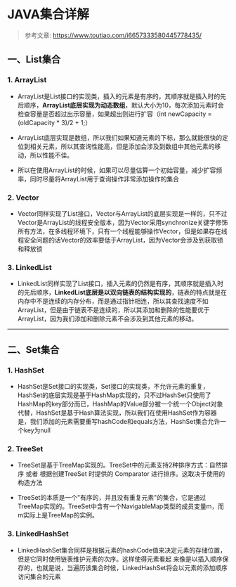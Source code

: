 # JAVA集合详解

> 参考文章: https://www.toutiao.com/i6657333580445778435/

## 一、List集合

### 1. ArrayList

- ArrayList是List接口的实现类，插入的元素是有序的，其顺序就是插入时的先后顺序，__ArrayList底层实现为动态数组__，默认大小为10，每次添加元素时会检查容量是否超过出示容量，如果超出则进行扩容（int newCapacity = (oldCapacity * 3)/2 + 1;）

- ArrayList底层实现是数组，所以我们如果知道元素的下标，那么就能很快的定位到相关元素，所以其查询性能高，但是添加会涉及到数组中其他元素的移动，所以性能不佳。

- 所以在使用ArrayList的时候，如果可以尽量估算一个初始容量，减少扩容频率，同时尽量将ArrayList用于查询操作非常添加操作的集合


### 2. Vector

- Vector同样实现了List接口，Vector与ArrayList的底层实现是一样的，只不过Vector是ArrayList的线程安全版本，因为Vector采用synchronize关键字修饰所有方法，在多线程环境下，只有一个线程能够操作Vector，但是如果存在线程安全问题的话Vector的效率要低于ArrayList，因为Vector会涉及到获取锁和释放锁

### 3. LinkedList

- LinkedList同样实现了List接口，插入元素的仍然是有序，其顺序就是插入时的先后顺序，__LinkedList底层是以双向链表的结构实现的__，链表的特点就是在内存中不是连续的内存分布，而是通过指针相连，所以其查找速度不如ArrayList，但是由于链表不是连续的，所以其添加和删除的性能要优于ArrayList，因为我们添加和删除元素不会涉及到其他元素的移动。

---


## 二、Set集合

### 1. HashSet

- HashSet是Set接口的实现类，Set接口的实现类，不允许元素的重复，HashSet的底层实现是基于HashMap实现的，只不过HashSet只使用了HashMap的key部分而已，HashMap的Value部分被一个统一个Object对象代替，HashSet是基于Hash算法实现，所以我们在使用HashSet作为容器是，我们添加的元素需要重写hashCode和equals方法，HashSet集合允许一个key为null

### 2. TreeSet

- TreeSet是基于TreeMap实现的。TreeSet中的元素支持2种排序方式：自然排序 或者 根据创建TreeSet 时提供的 Comparator 进行排序。这取决于使用的构造方法

- TreeSet的本质是一个"有序的，并且没有重复元素"的集合，它是通过TreeMap实现的。TreeSet中含有一个NavigableMap类型的成员变量m，而m实际上是TreeMap的实例。

### 3. LinkedHashSet

- LinkedHashSet集合同样是根据元素的hashCode值来决定元素的存储位置，但是它同时使用链表维护元素的次序。这样使得元素看起 来像是以插入顺序保存的，也就是说，当遍历该集合时候，LinkedHashSet将会以元素的添加顺序访问集合的元素